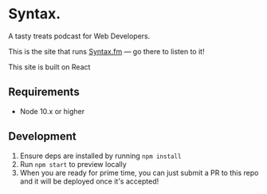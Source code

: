 # Syntax.

A tasty treats podcast for Web Developers.

This is the site that runs [Syntax.fm](https://syntax.fm) — go there to listen to it!

This site is built on React

## Requirements
- Node 10.x or higher

## Development

1. Ensure deps are installed by running `npm install`
2. Run `npm start` to preview locally
3. When you are ready for prime time, you can just submit a PR to this repo and it will be deployed once it's accepted!

<!--
notes: 
- since there is a compile step no matter what we static render dynamically and compile/deploy the renderer instead of its output
- suppose we could do a second pass and render the static pages from that
- the whole getInitialProps thing was pretty confusing userland boilerplate 
- not sure if config is better or worse now!
- better sep of concerns and more portable for sure
- add 404 page
- add tests
- fixed lint
- removed webpack/babel and replaced with rollup/typescript
- removed proptypes and used typescript interfaces instead (function components don't need this)
- no point in devDeps vs deps in the root of an achitect project. we deploy the functions code and generate the package-locks on the way up. so no need for those either (unless you want to be explicit..then generate it yourself directly and we use that)
    -->
